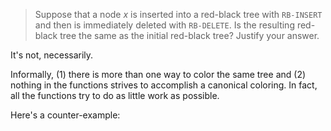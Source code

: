 > Suppose that a node $x$ is inserted into a red-black tree with `RB-INSERT` and
> then is immediately deleted with `RB-DELETE`. Is the resulting red-black tree
> the same as the initial red-black tree? Justify your answer.

It's not, necessarily.

Informally, (1) there is more than one way to color the same tree and (2)
nothing in the functions strives to accomplish a canonical coloring. In fact,
all the functions try to do as little work as possible.

Here's a counter-example:

